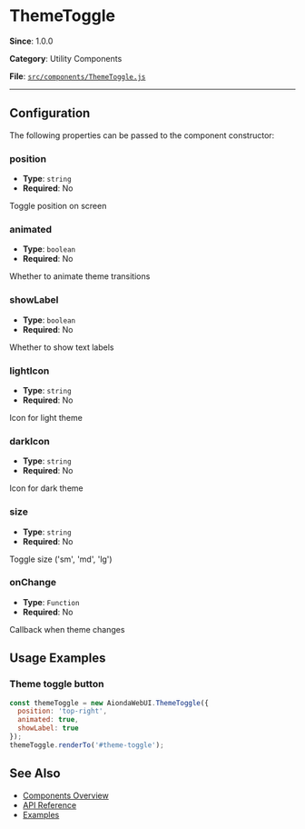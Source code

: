# ThemeToggle



**Since**: 1.0.0

**Category**: Utility Components

**File**: [`src/components/ThemeToggle.js`](src/components/ThemeToggle.js)

---

## Configuration

The following properties can be passed to the component constructor:

### position

- **Type**: `string`
- **Required**: No

Toggle position on screen

### animated

- **Type**: `boolean`
- **Required**: No

Whether to animate theme transitions

### showLabel

- **Type**: `boolean`
- **Required**: No

Whether to show text labels

### lightIcon

- **Type**: `string`
- **Required**: No

Icon for light theme

### darkIcon

- **Type**: `string`
- **Required**: No

Icon for dark theme

### size

- **Type**: `string`
- **Required**: No

Toggle size ('sm', 'md', 'lg')

### onChange

- **Type**: `Function`
- **Required**: No

Callback when theme changes




## Usage Examples

### Theme toggle button


```javascript
const themeToggle = new AiondaWebUI.ThemeToggle({
  position: 'top-right',
  animated: true,
  showLabel: true
});
themeToggle.renderTo('#theme-toggle');
```


## See Also

- [Components Overview](../)
- [API Reference](../api/)
- [Examples](../examples/)